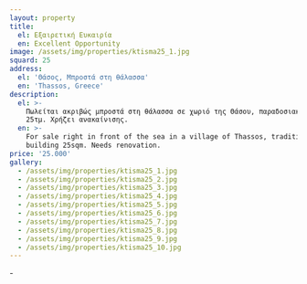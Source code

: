 ```yaml
---
layout: property
title:
  el: Εξαιρετική Ευκαιρία
  en: Excellent Opportunity
image: /assets/img/properties/ktisma25_1.jpg
squard: 25
address:
  el: 'Θάσος, Μπροστά στη θάλασσα'
  en: 'Thassos, Greece'
description:
  el: >-
    Πωλείται ακριβώς μπροστά στη θάλασσα σε χωριό της Θάσου, παραδοσιακό κτίσμα
    25τμ. Χρήζει ανακαίνισης.
  en: >-
    For sale right in front of the sea in a village of Thassos, traditional
    building 25sqm. Needs renovation.
price: '25.000'
gallery:
  - /assets/img/properties/ktisma25_1.jpg
  - /assets/img/properties/ktisma25_2.jpg
  - /assets/img/properties/ktisma25_3.jpg
  - /assets/img/properties/ktisma25_4.jpg
  - /assets/img/properties/ktisma25_5.jpg
  - /assets/img/properties/ktisma25_6.jpg
  - /assets/img/properties/ktisma25_7.jpg
  - /assets/img/properties/ktisma25_8.jpg
  - /assets/img/properties/ktisma25_9.jpg
  - /assets/img/properties/ktisma25_10.jpg
---
```

\-
